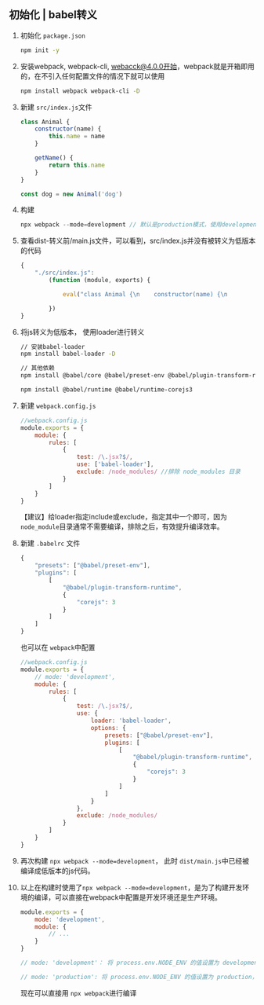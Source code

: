 ## 初始化 | babel转义

1. 初始化 `package.json`
    ```bash
    npm init -y
    ```


2. 安装webpack, webpack-cli, webacck@4.0.0开始，webpack就是开箱即用的，在不引入任何配置文件的情况下就可以使用
    ```bash
    npm install webpack webpack-cli -D
    ```


3. 新建 `src/index.js`文件
    ```js
    class Animal {
        constructor(name) {
            this.name = name
        }

        getName() {
            return this.name
        }
    }

    const dog = new Animal('dog')
    ```


4. 构建
    ```js
    npx webpack --mode=development // 默认是production模式，使用development可以更清楚的看到打包后代码
    ```


5. 查看dist-转义前/main.js文件，可以看到，src/index.js并没有被转义为低版本的代码
    ```js
    {
        "./src/index.js":
            (function (module, exports) {

                eval("class Animal {\n    constructor(name) {\n        this.name = name;\n    }\n    getName() {\n        return this.name;\n    }\n}\n\nconst dog = new Animal('dog');\n\n//# sourceURL=webpack:///./src/index.js?");

            })
    }

    ```


6. 将js转义为低版本， 使用loader进行转义

    ```bash
    // 安装babel-loader
    npm install babel-loader -D

    // 其他依赖
    npm install @babel/core @babel/preset-env @babel/plugin-transform-runtime -D

    npm install @babel/runtime @babel/runtime-corejs3

    ```


7. 新建 `webpack.config.js`

    ```js
    //webpack.config.js
    module.exports = {
        module: {
            rules: [
                {
                    test: /\.jsx?$/,
                    use: ['babel-loader'],
                    exclude: /node_modules/ //排除 node_modules 目录
                }
            ]
        }
    }
    ```

    【建议】给loader指定include或exclude，指定其中一个即可，因为 `node_module`目录通常不需要编译，排除之后，有效提升编译效率。

8. 新建 `.babelrc` 文件

    ```js
    {
        "presets": ["@babel/preset-env"],
        "plugins": [
            [
                "@babel/plugin-transform-runtime",
                {
                    "corejs": 3
                }
            ]
        ]
    }

    ```

    也可以在 `webpack`中配置

    ```js
    //webpack.config.js
    module.exports = {
        // mode: 'development',
        module: {
            rules: [
                {
                    test: /\.jsx?$/,
                    use: {
                        loader: 'babel-loader',
                        options: {
                            presets: ["@babel/preset-env"],
                            plugins: [
                                [
                                    "@babel/plugin-transform-runtime",
                                    {
                                        "corejs": 3
                                    }
                                ]
                            ]
                        }
                    },
                    exclude: /node_modules/
                }
            ]
        }
    }

    ```

9. 再次构建 `npx webpack --mode=development`， 此时 `dist/main.js`中已经被编译成低版本的js代码。

10. 以上在构建时使用了`npx webpack --mode=development`，是为了构建开发环境的编译，可以直接在webpack中配置是开发环境还是生产环境。

    ```js
    module.exports = {
        mode: 'development',
        module: {
            // ...
        }
    }

    // mode: 'development'： 将 process.env.NODE_ENV 的值设置为 development， 启用 `NamedChunksPlugin`和`NamedModulesPlugin`

    // mode: 'production': 将 process.env.NODE_ENV 的值设置为 production，启用 `FlagDependencyUsagePlugin`,`FlagIncludedChunksPlugin`,`ModuleConcatenationPlugin`,`NoEmitOnErrorsPlugin`,`OccurrenceOrderPlugin`,`SideEffectsFlagPlugin`和`UglifyJsPlugin`
    ```

    现在可以直接用 `npx webpack`进行编译